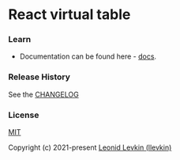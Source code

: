 # React virtual table

### Learn
* Documentation can be found here - [docs](https://biorate.github.io/core/modules/react-table.html).

### Release History
See the [CHANGELOG](https://github.com/biorate/core/blob/master/packages/%40biorate/react-table/CHANGELOG.md)

### License
[MIT](https://github.com/biorate/core/blob/master/packages/%40biorate/react-table/LICENSE)

Copyright (c) 2021-present [Leonid Levkin (llevkin)](mailto:llevkin@yandex.ru)
